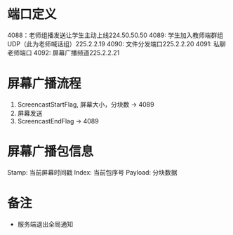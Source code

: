 # 端口定义
4088：老师组播发送让学生主动上线224.50.50.50
4089: 学生加入教师端群组UDP（此为老师喊话组）225.2.2.19
4090: 文件分发端口225.2.2.20
4091: 私聊老师端口
4092: 屏幕广播频道225.2.2.21


# 屏幕广播流程
1. ScreencastStartFlag, 屏幕大小，分块数 -> 4089
3. 屏幕发送
4. ScreencastEndFlag -> 4089

# 屏幕广播包信息
Stamp: 当前屏幕时间戳
Index: 当前包序号
Payload: 分块数据

# 备注
* 服务端退出全局通知